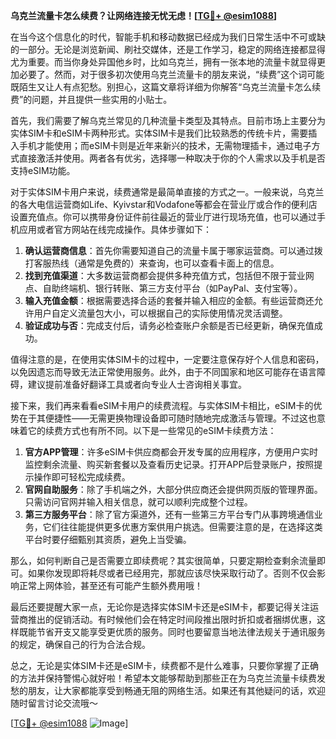 **乌克兰流量卡怎么续费？让网络连接无忧无虑！[[TG💪+ @esim1088](https://t.me/s/esim1088)]**

在当今这个信息化的时代，智能手机和移动数据已经成为我们日常生活中不可或缺的一部分。无论是浏览新闻、刷社交媒体，还是工作学习，稳定的网络连接都显得尤为重要。而当你身处异国他乡时，比如乌克兰，拥有一张本地的流量卡就显得更加必要了。然而，对于很多初次使用乌克兰流量卡的朋友来说，“续费”这个词可能既陌生又让人有点犯愁。别担心，这篇文章将详细为你解答“乌克兰流量卡怎么续费”的问题，并且提供一些实用的小贴士。

首先，我们需要了解乌克兰常见的几种流量卡类型及其特点。目前市场上主要分为实体SIM卡和eSIM卡两种形式。实体SIM卡是我们比较熟悉的传统卡片，需要插入手机才能使用；而eSIM卡则是近年来新兴的技术，无需物理插卡，通过电子方式直接激活并使用。两者各有优劣，选择哪一种取决于你的个人需求以及手机是否支持eSIM功能。

对于实体SIM卡用户来说，续费通常是最简单直接的方式之一。一般来说，乌克兰的各大电信运营商如Life、Kyivstar和Vodafone等都会在营业厅或合作的便利店设置充值点。你可以携带身份证件前往最近的营业厅进行现场充值，也可以通过手机应用或者官方网站在线完成操作。具体步骤如下：

1. **确认运营商信息**：首先你需要知道自己的流量卡属于哪家运营商。可以通过拨打客服热线（通常是免费的）来查询，也可以查看卡面上的信息。
2. **找到充值渠道**：大多数运营商都会提供多种充值方式，包括但不限于营业网点、自助终端机、银行转账、第三方支付平台（如PayPal、支付宝等）。
3. **输入充值金额**：根据需要选择合适的套餐并输入相应的金额。有些运营商还允许用户自定义流量包大小，可以根据自己的实际使用情况灵活调整。
4. **验证成功与否**：完成支付后，请务必检查账户余额是否已经更新，确保充值成功。

值得注意的是，在使用实体SIM卡的过程中，一定要注意保存好个人信息和密码，以免因遗忘而导致无法正常使用服务。此外，由于不同国家和地区可能存在语言障碍，建议提前准备好翻译工具或者向专业人士咨询相关事宜。

接下来，我们再来看看eSIM卡用户的续费流程。与实体SIM卡相比，eSIM卡的优势在于其便捷性——无需更换物理设备即可随时随地完成激活与管理。不过这也意味着它的续费方式也有所不同。以下是一些常见的eSIM卡续费方法：

1. **官方APP管理**：许多eSIM卡供应商都会开发专属的应用程序，方便用户实时监控剩余流量、购买新套餐以及查看历史记录。打开APP后登录账户，按照提示操作即可轻松完成续费。
2. **官网自助服务**：除了手机端之外，大部分供应商还会提供网页版的管理界面。只需访问官网并输入相关信息，就可以顺利完成整个过程。
3. **第三方服务平台**：除了官方渠道外，还有一些第三方平台专门从事跨境通信业务，它们往往能提供更多优惠方案供用户挑选。但需要注意的是，在选择这类平台时要仔细甄别其资质，避免上当受骗。

那么，如何判断自己是否需要立即续费呢？其实很简单，只要定期检查剩余流量即可。如果你发现即将耗尽或者已经用完，那就应该尽快采取行动了。否则不仅会影响正常上网体验，甚至还有可能产生额外费用哦！

最后还要提醒大家一点，无论你是选择实体SIM卡还是eSIM卡，都要记得关注运营商推出的促销活动。有时候他们会在特定时间段推出限时折扣或者捆绑优惠，这样既能节省开支又能享受更优质的服务。同时也要留意当地法律法规关于通讯服务的规定，确保自己的行为合法合规。

总之，无论是实体SIM卡还是eSIM卡，续费都不是什么难事，只要你掌握了正确的方法并保持警惕心就好啦！希望本文能够帮助到那些正在为乌克兰流量卡续费发愁的朋友，让大家都能享受到畅通无阻的网络生活。如果还有其他疑问的话，欢迎随时留言讨论交流哦～ 

[[TG💪+ @esim1088](https://t.me/s/esim1088) ![Image](https://i.postimg.cc/4NQfJmqS/Snipaste-2025-05-13-00-14-12.png)]